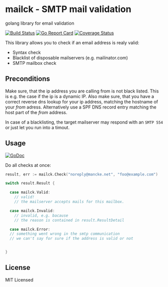 # mailck - SMTP mail validation
golang library for email validation

[![Build Status](https://api.travis-ci.org/smancke/mailck.svg?branch=master)](https://travis-ci.org/smancke/mailck)
[![Go Report Card](https://goreportcard.com/badge/github.com/smancke/mailck)](https://goreportcard.com/report/github.com/smancke/mailck)
[![Coverage Status](https://coveralls.io/repos/github/smancke/mailck/badge.svg?branch=master)](https://coveralls.io/github/smancke/mailck?branch=master)

This library allows you to check if an email address is realy valid:

* Syntax check
* Blacklist of disposable mailservers (e.g. mailinator.com)
* SMTP mailbox check

## Preconditions
Make sure, that the ip address you are calling from is not
black listed. This is e.g. the case if the ip is a dynamic IP.
Also make sure, that you have a correct reverse dns lookup for
your ip address, matching the hostname of your *from* adress.
Alternatively use a SPF DNS record entry matching the host part
of the *from* address.

In case of a blacklisting, the target mailserver may respond with an `SMTP 554`
or just let you run into a timout.

## Usage

[![GoDoc](https://godoc.org/github.com/smancke/mailck?status.png)](https://godoc.org/github.com/smancke/mailck)

Do all checks at once:

```go
result, err := mailck.Check("noreply@mancke.net", "foo@example.com")

switch result.Result {

  case mailck.Valid:
    // valid!
    // the mailserver accepts mails for this mailbox.

  case mailck.Invalid:
    // invalid, e.g. bacause
    // the reason is contained in result.ResultDetail

  case mailck.Error:
  // something went wrong in the smtp communication
  // we can't say for sure if the address is valid or not


}
```

## License

MIT Licensed
